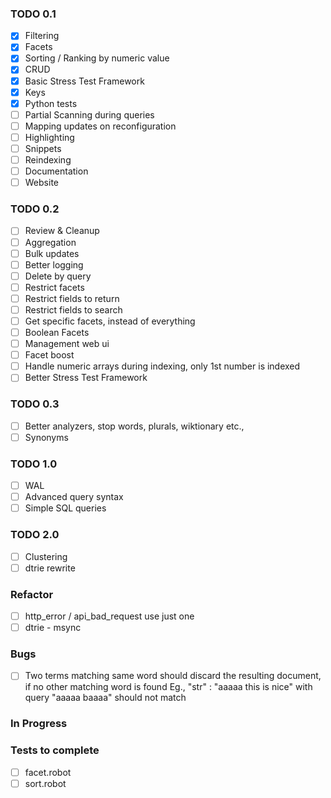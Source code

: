 ### TODO 0.1

- [x] Filtering
- [x] Facets
- [x] Sorting / Ranking by numeric value
- [x] CRUD
- [x] Basic Stress Test Framework
- [x] Keys
- [x] Python tests
- [ ] Partial Scanning during queries
- [ ] Mapping updates on reconfiguration
- [ ] Highlighting
- [ ] Snippets
- [ ] Reindexing
- [ ] Documentation
- [ ] Website

### TODO 0.2

- [ ] Review & Cleanup
- [ ] Aggregation
- [ ] Bulk updates
- [ ] Better logging
- [ ] Delete by query
- [ ] Restrict facets
- [ ] Restrict fields to return
- [ ] Restrict fields to search
- [ ] Get specific facets, instead of everything
- [ ] Boolean Facets
- [ ] Management web ui
- [ ] Facet boost
- [ ] Handle numeric arrays during indexing, only 1st number is indexed
- [ ] Better Stress Test Framework

### TODO 0.3
- [ ] Better analyzers, stop words, plurals, wiktionary etc.,
- [ ] Synonyms

### TODO 1.0

- [ ] WAL
- [ ] Advanced query syntax
- [ ] Simple SQL queries

### TODO 2.0

- [ ] Clustering
- [ ] dtrie rewrite

### Refactor

- [ ] http_error / api_bad_request use just one
- [ ] dtrie - msync

### Bugs

- [ ] Two terms matching same word should discard the resulting document, if no other matching word is found
     Eg., "str" : "aaaaa this is nice" with query "aaaaa baaaa" should not match


### In Progress


### Tests to complete

- [ ] facet.robot
- [ ] sort.robot
